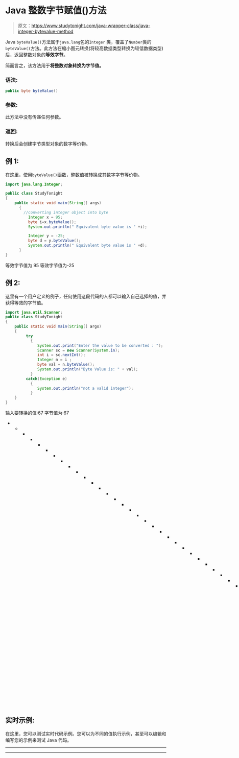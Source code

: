 # Java 整数字节赋值()方法

> 原文：<https://www.studytonight.com/java-wrapper-class/java-integer-bytevalue-method>

Java `byteValue()`方法属于`java.lang`包的`Integer` 类，覆盖了`Number`类的`byteValue()`方法。此方法在缩小图元转换(将较高数据类型转换为较低数据类型)后，返回整数对象的**等效字节**。

简而言之，该方法用于**将整数对象转换为字节值。**

### 语法:

```java
public byte byteValue() 
```

### 参数:

此方法中没有传递任何参数。

### 返回:

转换后会创建字节类型对象的数字等价物。

## 例 1:

在这里，使用`byteValue()`函数，整数值被转换成其数字字节等价物。

```java
import java.lang.Integer;

public class StudyTonight
{  
    public static void main(String[] args) 
      {  
        //converting integer object into byte
          Integer x = 95;
          byte i=x.byteValue();
          System.out.println(" Equivalent byte value is " +i);

          Integer y = -25;  
          byte d = y.byteValue();  
          System.out.println(" Equivalent byte value is " +d);
      }  
}
```

等效字节值为 95
等效字节值为-25

## 例 2:

这里有一个用户定义的例子，任何使用这段代码的人都可以输入自己选择的值，并获得等效的字节值。

```java
import java.util.Scanner;  
public class StudyTonight
{  
    public static void main(String[] args) 
    {  
         try
           {
              System.out.print("Enter the value to be converted : ");  
              Scanner sc = new Scanner(System.in);  
              int i = sc.nextInt();  
              Integer n = i ;  
              byte val = n.byteValue();  
              System.out.println("Byte Value is: " + val);  
           }
         catch(Exception e)
           {
              System.out.println("not a valid integer"); 
           }
    }
}
```

输入要转换的值:67
字节值为:67
* * * * * * * * * * * * * * * * * * * * * * * * * * * * * * * * *要转换的值:---93
字节值为:-93

## 实时示例:

在这里，您可以测试实时代码示例。您可以为不同的值执行示例，甚至可以编辑和编写您的示例来测试 Java 代码。

* * *

* * *